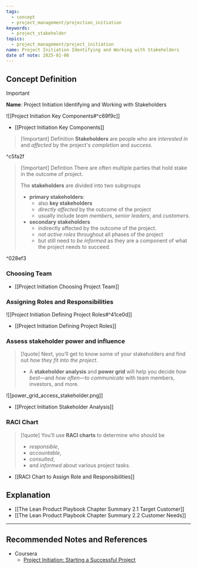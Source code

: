 ```yaml
---
tags:
  - concept
  - project_management/projection_initiation
keywords:
  - project_stakeholder
topics:
  - project_management/project_initiation
name: Project Initiation Identifying and Working with Stakeholders
date of note: 2025-01-06
---
```


## Concept Definition

>[!important]
>**Name**: Project Initiation Identifying and Working with Stakeholders

![[Project Initiation Key Components#^c69f9c]]

- [[Project Initiation Key Components]]

>[!important] Definition
>**Stakeholders** are people who are *interested in* and *affected* by the project's *completion* and *success*.

^c5fa2f

>[!important] Defintion
>There are often multiple parties that hold stake in the outcome of project.
>
>The **stakeholders** are divided into two subgroups
>- **primary stakeholders**: 
>	- also **key stakeholders**
>	- *directly affected* by the outcome of the project
>	- usually include *team members*, *senior leaders*, and *customers*.
>- **secondary stakeholders** 
>	- indirectly affected by the outcome of the project.
>	- *not active roles* throughout all phases of the project 
>	- but still need to *be informed* as they are a component of what the project needs to succeed.	  

^028ef3


### Choosing Team

- [[Project Initiation Choosing Project Team]]

### Assigning Roles and Responsibilities

![[Project Initiation Defining Project Roles#^41ce0d]]

- [[Project Initiation Defining Project Roles]]

### Assess stakeholder power and influence

>[!quote]
>Next, you’ll get to know some of your stakeholders and find out *how they fit into the project*. 
>- A **stakeholder analysis** and **power grid** will help you decide *how best*—and *how often*—to *communicate* with team members, investors, and more.

![[power_grid_access_stakeholder.png]]

- [[Project Initiation Stakeholder Analysis]]

### RACI Chart


>[!quote]
>You’ll use **RACI charts** to determine who should be 
>- *responsible*, 
>- *accountable*, 
>- *consulted*, 
>- and *informed* about various project tasks.

- [[RACI Chart to Assign Role and Responsibilities]]



## Explanation



- [[The Lean Product Playbook Chapter Summary 2.1 Target Customer]]
- [[The Lean Product Playbook Chapter Summary 2.2 Customer Needs]]




-----------
##  Recommended Notes and References

- Coursera
	- [Project Initiation: Starting a Successful Project](https://www.coursera.org/learn/project-initiation-google/home/welcome)